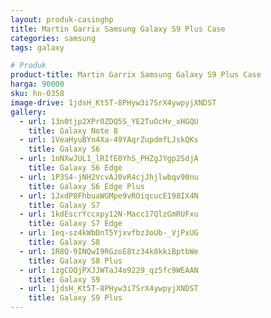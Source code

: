 ```yaml
---
layout: produk-casinghp
title: Martin Garrix Samsung Galaxy S9 Plus Case
categories: samsung
tags: galaxy

# Produk
product-title: Martin Garrix Samsung Galaxy S9 Plus Case
harga: 90000
sku: hn-0358
image-drive: 1jdsH_Kt5T-8PHyw3i7SrX4ywpyjXNDST
gallery:
  - url: 13n0tjp2XPr0ZDQ5S_YE2TuOcHv_xHGQU
    title: Galaxy Note 8
  - url: 1VeaHyuBYn4Xa-49YAqrZupdmfLJskQKs
    title: Galaxy S6
  - url: 1nNXwJUL1_lRIfE0YhS_PHZgJYgp2SdjA
    title: Galaxy S6 Edge
  - url: 1P3S4-jNH2VcvAJ0vR4cjJhjlwbqv90nu
    title: Galaxy S6 Edge Plus
  - url: 1JxdP8FhbuaWGMpe9vROiqcucE198IX4N
    title: Galaxy S7
  - url: 1kdEscrYccxpy12N-Macc17QlzGmRUFxu
    title: Galaxy S7 Edge
  - url: 1eq-sz4kWbDnT5Yjxvfbz3oUb-_VjPxUG
    title: Galaxy S8
  - url: 1R8Q-9INQwI9RGzoE8tz34k8kkiBptbWe
    title: Galaxy S8 Plus
  - url: 1zgCOQjPXJJWTaJ4o9229_qz5fc9WEAAN
    title: Galaxy S9
  - url: 1jdsH_Kt5T-8PHyw3i7SrX4ywpyjXNDST
    title: Galaxy S9 Plus
---
```


